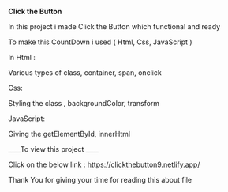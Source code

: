 **Click the Button**

In this project i made Click the Button which functional and ready

To make this CountDown i used ( Html, Css, JavaScript )

In Html :

Various types of class, container, span, onclick

Css:

Styling the class , backgroundColor, transform

JavaScript:

Giving the getElementById, innerHtml

____To view this project ____

Click on the below link : https://clickthebutton9.netlify.app/

Thank You for giving your time for reading this about file